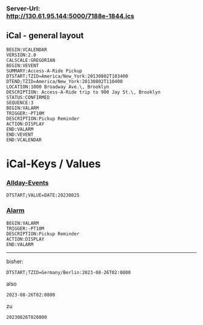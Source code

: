 ### Server-Url: <br> http://130.61.95.144:5000/7188e-1844.ics
## iCal - general layout
```
BEGIN:VCALENDAR
VERSION:2.0
CALSCALE:GREGORIAN
BEGIN:VEVENT
SUMMARY:Access-A-Ride Pickup
DTSTART;TZID=America/New_York:20130802T103400
DTEND;TZID=America/New_York:20130802T110400
LOCATION:1000 Broadway Ave.\, Brooklyn
DESCRIPTION: Access-A-Ride trip to 900 Jay St.\, Brooklyn
STATUS:CONFIRMED
SEQUENCE:3
BEGIN:VALARM
TRIGGER:-PT10M
DESCRIPTION:Pickup Reminder
ACTION:DISPLAY
END:VALARM
END:VEVENT
END:VCALENDAR
```
# iCal-Keys / Values
### <u>Allday-Events</u> <br>
`DTSTART;VALUE=DATE:20230825`
### <u>Alarm</u>
```
BEGIN:VALARM
TRIGGER:-PT10M
DESCRIPTION:Pickup Reminder
ACTION:DISPLAY
END:VALARM
```
---
bisher:
```
DTSTART;TZID=Germany/Berlin:2023-08-26T02:0800
```
also 
```
2023-08-26T02:0800
```
zu
 ```
 20230826T020800
 ```

